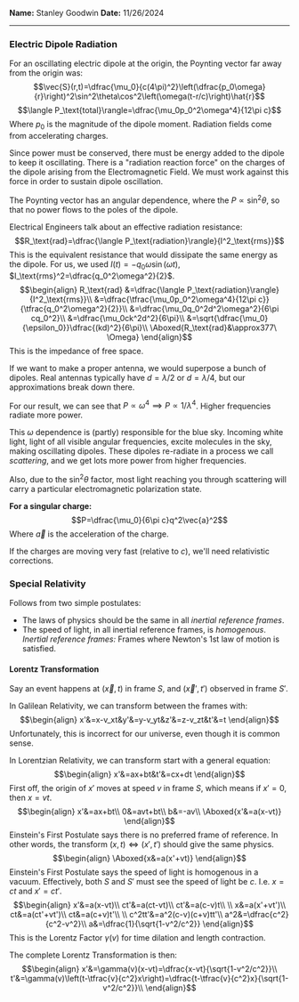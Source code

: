 **Name:** Stanley Goodwin
**Date:** 11/26/2024

---
### Electric Dipole Radiation
For an oscillating electric dipole at the origin, the Poynting vector far away from the origin was:
$$\vec{S}(r,t)=\dfrac{\mu_0}{c(4\pi)^2}\left(\dfrac{p_0\omega}{r}\right)^2\sin^2\theta\cos^2\left(\omega(t-r/c)\right)\hat{r}$$
$$\langle P_\text{total}\rangle=\dfrac{\mu_0p_0^2\omega^4}{12\pi c}$$
Where $p_0$ is the magnitude of the dipole moment.
Radiation fields come from accelerating charges.

Since power must be conserved, there must be energy added to the dipole to keep it oscillating.
There is a "radiation reaction force" on the charges of the dipole arising from the Electromagnetic Field. We must work against this force in order to sustain dipole oscillation.

The Poynting vector has an angular dependence, where the $P\propto\sin^2\theta$, so that no power flows to the poles of the dipole.

Electrical Engineers talk about an effective radiation resistance:
$$R_\text{rad}=\dfrac{\langle P_\text{radiation}\rangle}{I^2_\text{rms}}$$
This is the equivalent resistance that would dissipate the same energy as the dipole.
For us, we used $I(t)=-q_0\omega\sin\left(\omega t\right)$, $I_\text{rms}^2=\dfrac{q_0^2\omega^2}{2}$.
$$\begin{align}
R_\text{rad}
&=\dfrac{\langle P_\text{radiation}\rangle}{I^2_\text{rms}}\\
&=\dfrac{\tfrac{\mu_0p_0^2\omega^4}{12\pi c}}{\tfrac{q_0^2\omega^2}{2}}\\
&=\dfrac{\mu_0q_0^2d^2\omega^2}{6\pi cq_0^2}\\
&=\dfrac{\mu_0ck^2d^2}{6\pi}\\
&=\sqrt{\dfrac{\mu_0}{\epsilon_0}}\dfrac{(kd)^2}{6\pi}\\
\Aboxed{R_\text{rad}&\approx377\ \Omega}
\end{align}$$
This is the impedance of free space.

If we want to make a proper antenna, we would superpose a bunch of dipoles.
Real antennas typically have $d=\lambda/2$ or $d=\lambda/4$, but our approximations break down there.

For our result, we can see that $P\propto\omega^4\implies P\propto1/\lambda^4$. Higher frequencies radiate more power.

This $\omega$ dependence is (partly) responsible for the blue sky. Incoming white light, light of all visible angular frequencies, excite molecules in the sky, making oscillating dipoles. These dipoles re-radiate in a process we call *scattering*, and we get lots more power from higher frequencies.

Also, due to the $\sin^2\theta$ factor, most light reaching you through scattering will carry a particular electromagnetic polarization state.

**For a singular charge:**
$$P=\dfrac{\mu_0}{6\pi c}q^2\vec{a}^2$$
Where $\vec{a}$ is the acceleration of the charge.

If the charges are moving very fast (relative to $c$), we'll need relativistic corrections.

### Special Relativity
Follows from two simple postulates:
 - The laws of physics should be the same in all *inertial reference frames*.
 - The speed of light, in all inertial reference frames, is *homogenous*.
*Inertial reference frames:* Frames where Newton's 1st law of motion is satisfied.
#### Lorentz Transformation
Say an event happens at $(\vec{x},t)$ in frame $S$, and $(\vec{x}',t')$ observed in frame $S'$.

In Galilean Relativity, we can transform between the frames with:
$$\begin{align}
x'&=x-v_xt&y'&=y-v_yt&z'&=z-v_zt&t'&=t
\end{align}$$
Unfortunately, this is incorrect for our universe, even though it is common sense.

In Lorentzian Relativity, we can transform start with a general equation:
$$\begin{align}
x'&=ax+bt&t'&=cx+dt
\end{align}$$
First off, the origin of $x'$ moves at speed $v$ in frame $S$, which means if $x'=0$, then $x=vt$.
$$\begin{align}
x'&=ax+bt\\
0&=avt+bt\\
b&=-av\\
\Aboxed{x'&=a(x-vt)}
\end{align}$$
Einstein's First Postulate says there is no preferred frame of reference.
In other words, the transform $(x,t)\iff(x',t')$ should give the same physics.
$$\begin{align}
\Aboxed{x&=a(x'+vt)}
\end{align}$$
Einstein's First Postulate says the speed of light is homogenous in a vacuum.
Effectively, both $S$ and $S'$ must see the speed of light be $c$. I.e. $x=ct$ and $x'=ct'$.
$$\begin{align}
x'&=a(x-vt)\\
ct'&=a(ct-vt)\\
ct'&=a(c-v)t\\
\\
x&=a(x'+vt')\\
ct&=a(ct'+vt')\\
ct&=a(c+v)t'\\
\\
c^2tt'&=a^2(c-v)(c+v)tt'\\
a^2&=\dfrac{c^2}{c^2-v^2}\\
a&=\dfrac{1}{\sqrt{1-v^2/c^2}}
\end{align}$$
This is the Lorentz Factor $\gamma(v)$ for time dilation and length contraction.

The complete Lorentz Transformation is then:
$$\begin{align}
x'&=\gamma(v)(x-vt)=\dfrac{x-vt}{\sqrt{1-v^2/c^2}}\\
t'&=\gamma(v)\left(t-\tfrac{v}{c^2}x\right)=\dfrac{t-\tfrac{v}{c^2}x}{\sqrt{1-v^2/c^2}}\\
\end{align}$$
